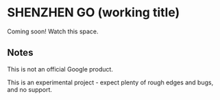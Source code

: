# SHENZHEN GO (working title)

Coming soon! Watch this space.

## Notes

This is not an official Google product.

This is an experimental project - expect plenty of rough edges and bugs, and no support.